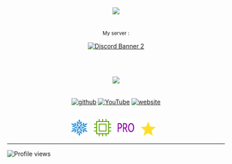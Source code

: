 <p align="center"><br>
  <a href="https://github.com/UsuxlDev">
<img src="https://discord.c99.nl/widget/theme-4/654377768473067530.png" data-canonical-src="https://discord.c99.nl/widget/theme-4/654377768473067530.png" style="max-width:100%;">
     </a>
</p>
<p align="center"><br>
<small> My server : </small>
<p align="center">
<a href="https://discord.gg/y2yatNx4H5">
<img src="https://discordapp.com/api/guilds/821878958621458464/widget.png?style=banner2" alt="Discord Banner 2"/>
  </p>
<br>
<p align="center"><br>  
  <img src="https://github-readme-stats.vercel.app/api?username=UsuxlDev&&show_icons=true&title_color=red&icon_color=bb2acf&text_color=daf7dc&bg_color=9243660" />
<br>
 
  
[<p align="center"><br><img src='https://cdn.jsdelivr.net/npm/simple-icons@3.0.1/icons/github.svg' alt='github' height='40'>](https://github.com/UsuxlDev)  [<img src='https://cdn.jsdelivr.net/npm/simple-icons@3.0.1/icons/youtube.svg' alt='YouTube' height='40'>](https://www.youtube.com/channel/UClXCjiaVGWWSFdHtzWaQjMw)  [<img src='https://cdn.jsdelivr.net/npm/simple-icons@3.0.1/icons/icloud.svg' alt='website' height='40'>](https://asprotect.pasdidee.fr)
<p align="center"><br>
<a href='https://archiveprogram.github.com/'><img src='https://raw.githubusercontent.com/acervenky/animated-github-badges/master/assets/acbadge.gif' width='40' height='40'></a> <a href='https://docs.github.com/en/developers'><img src='https://raw.githubusercontent.com/acervenky/animated-github-badges/master/assets/devbadge.gif' width='40' height='40'></a> <a href='https://github.com/pricing'><img src='https://raw.githubusercontent.com/acervenky/animated-github-badges/master/assets/pro.gif' width='40' height='40'></a> <a href='https://stars.github.com/'><img src='https://raw.githubusercontent.com/acervenky/animated-github-badges/master/assets/starbadge.gif' width='35' height='35'></a> 

<hr>  
<p align="center">
  
![Profile views](https://gpvc.arturio.dev/UsuxlDev)  

